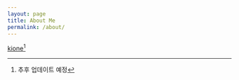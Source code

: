 ```yaml
---
layout: page
title: About Me
permalink: /about/
---
```


[kione](https://github.com/ki5n2)[^1]

[^1]: 추후 업데이트 예정
